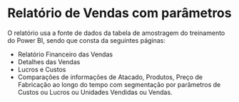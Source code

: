 # Relatório de Vendas com parâmetros
O relatório usa a fonte de dados da tabela de amostragem do treinamento do Power BI, sendo que consta da seguintes páginas:
- Relatório Financeiro das Vendas
- Detalhes das Vendas
- Lucros e Custos
- Comparações de informações de Atacado, Produtos, Preço de Fabricação ao longo do tempo com segmentação por parâmetros de Custos ou Lucros ou Unidades Vendidas ou Vendas.